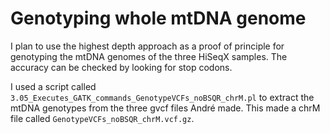 # Genotyping whole mtDNA genome

I plan to use the highest depth approach as a proof of principle for genotyping the mtDNA genomes of the three HiSeqX samples. The accuracy can be checked by looking for stop codons.

I used a script called `3.05_Executes_GATK_commands_GenotypeVCFs_noBSQR_chrM.pl` to extract the mtDNA genotypes from the three gvcf files André made. This made a chrM file called `GenotypeVCFs_noBSQR_chrM.vcf.gz`.
